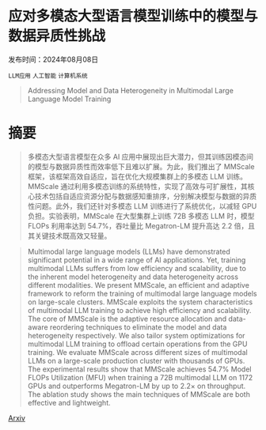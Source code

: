 # 应对多模态大型语言模型训练中的模型与数据异质性挑战

发布时间：2024年08月08日

`LLM应用` `人工智能` `计算机系统`

> Addressing Model and Data Heterogeneity in Multimodal Large Language Model Training

# 摘要

> 多模态大型语言模型在众多 AI 应用中展现出巨大潜力，但其训练因模态间的模型与数据异质性而效率低下且难以扩展。为此，我们推出了 MMScale 框架，该框架高效自适应，旨在优化大规模集群上的多模态 LLM 训练。MMScale 通过利用多模态训练的系统特性，实现了高效与可扩展性，其核心技术包括自适应资源分配与数据感知重排序，分别解决模型与数据的异质性问题。此外，我们还针对多模态 LLM 训练进行了系统优化，以减轻 GPU 负担。实验表明，MMScale 在大型集群上训练 72B 多模态 LLM 时，模型 FLOPs 利用率达到 54.7%，吞吐量比 Megatron-LM 提升高达 2.2 倍，且其关键技术既高效又轻量。

> Multimodal large language models (LLMs) have demonstrated significant potential in a wide range of AI applications. Yet, training multimodal LLMs suffers from low efficiency and scalability, due to the inherent model heterogeneity and data heterogeneity across different modalities.
  We present MMScale, an efficient and adaptive framework to reform the training of multimodal large language models on large-scale clusters. MMScale exploits the system characteristics of multimodal LLM training to achieve high efficiency and scalability. The core of MMScale is the adaptive resource allocation and data-aware reordering techniques to eliminate the model and data heterogeneity respectively. We also tailor system optimizations for multimodal LLM training to offload certain operations from the GPU training. We evaluate MMScale across different sizes of multimodal LLMs on a large-scale production cluster with thousands of GPUs. The experimental results show that MMScale achieves 54.7% Model FLOPs Utilization (MFU) when training a 72B multimodal LLM on 1172 GPUs and outperforms Megatron-LM by up to 2.2$\times$ on throughput. The ablation study shows the main techniques of MMScale are both effective and lightweight.

[Arxiv](https://arxiv.org/abs/2408.04275)